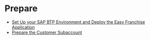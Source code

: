 # Prepare

* [Set Up your SAP BTP Environment and Deploy the Easy Franchise Application](./btp-environment-and-app-deployment/README.md)
* [Prepare the Customer Subaccount](./prepare-customer-subaccount/README.md)

